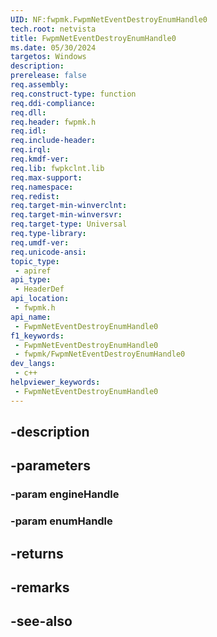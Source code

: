 ```yaml
---
UID: NF:fwpmk.FwpmNetEventDestroyEnumHandle0
tech.root: netvista
title: FwpmNetEventDestroyEnumHandle0
ms.date: 05/30/2024
targetos: Windows
description: 
prerelease: false
req.assembly: 
req.construct-type: function
req.ddi-compliance: 
req.dll: 
req.header: fwpmk.h
req.idl: 
req.include-header: 
req.irql: 
req.kmdf-ver: 
req.lib: fwpkclnt.lib
req.max-support: 
req.namespace: 
req.redist: 
req.target-min-winverclnt: 
req.target-min-winversvr: 
req.target-type: Universal
req.type-library: 
req.umdf-ver: 
req.unicode-ansi: 
topic_type:
 - apiref
api_type:
 - HeaderDef
api_location:
 - fwpmk.h
api_name:
 - FwpmNetEventDestroyEnumHandle0
f1_keywords:
 - FwpmNetEventDestroyEnumHandle0
 - fwpmk/FwpmNetEventDestroyEnumHandle0
dev_langs:
 - c++
helpviewer_keywords:
 - FwpmNetEventDestroyEnumHandle0
---
```


## -description

## -parameters

### -param engineHandle

### -param enumHandle

## -returns

## -remarks

## -see-also

